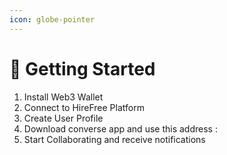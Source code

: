```yaml
---
icon: globe-pointer
---
```


# 🌟 Getting Started

1. Install Web3 Wallet
2. Connect to HireFree Platform
3. Create User Profile
4. Download converse app and use this address :
5. Start Collaborating and receive notifications
